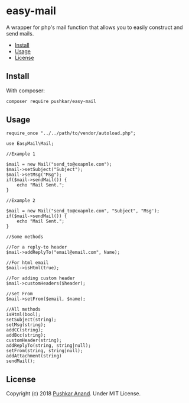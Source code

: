 # easy-mail

A wrapper for php's mail function that allows you to easily construct and send mails.

- [Install](#install)
- [Usage](#usage)
- [License](#license)

## Install

With composer:
```bash
composer require pushkar/easy-mail
```

## Usage

```
require_once "../../path/to/vendor/autoload.php";

use EasyMail\Mail;

//Example 1

$mail = new Mail("send_to@exapmle.com");
$mail->setSubject("Subject");
$mail->setMsg("Msg");
if($mail->sendMail()) {
    echo "Mail Sent.";
}

//Example 2

$mail = new Mail("send_to@exapmle.com", "Subject", "Msg');
if($mail->sendMail()) {
    echo "Mail Sent.";
}

//Some methods

//For a reply-to header
$mail->addReplyTo("email@email.com", Name);

//For html email
$mail->isHtml(true);

//For adding custom header
$mail->customHeaders($header);

//set From
$mail->setFrom($email, $name);

//All methods
isHtml(bool);
setSubject(string);
setMsg(string);
addCC(string);
addBcc(string);
customHeader(string);
addReplyTo(string, string|null);
setFrom(string, string|null);
addAttachment(string)
sendMail();

```

## License

Copyright (c) 2018 [Pushkar Anand](https://pushkaranand.me/). Under MIT License.
